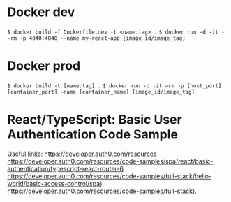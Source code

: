 # Docker dev
`$ docker build -f Dockerfile.dev -t <name:tag> .`
`$ docker run -d -it --rm -p 4040:4040 --name my-react-app [image_id/image_tag]`

# Docker prod
`$ docker build -t [name:tag] .`
`$ docker run -d -it –rm -p [host_port]:[container_port] –name [container_name] [image_id/image_tag]`



# React/TypeScript: Basic User Authentication Code Sample
Useful links:
https://developer.auth0.com/resources
https://developer.auth0.com/resources/code-samples/spa/react/basic-authentication/typescript-react-router-6
https://developer.auth0.com/resources/code-samples/full-stack/hello-world/basic-access-control/spa).
https://developer.auth0.com/resources/code-samples/full-stack).
